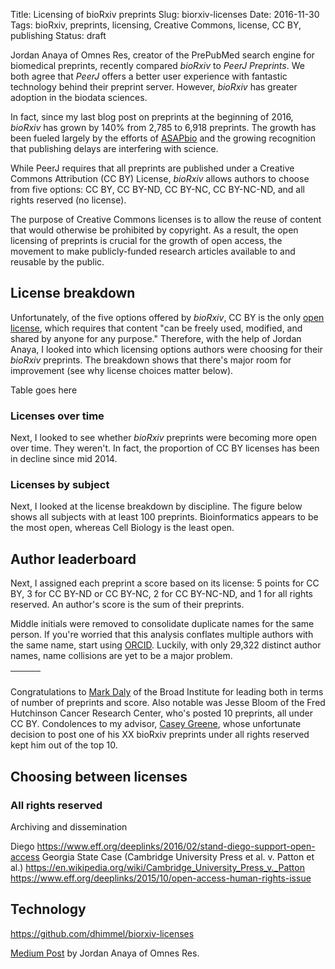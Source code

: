 Title: Licensing of bioRxiv preprints
Slug: biorxiv-licenses
Date: 2016-11-30
Tags: bioRxiv, preprints, licensing, Creative Commons, license, CC BY, publishing
Status: draft

Jordan Anaya of Omnes Res, creator of the PrePubMed search engine for biomedical preprints, recently compared _bioRxiv_ to _PeerJ Preprints_. We both agree that _PeerJ_ offers a better user experience with fantastic technology behind their preprint server. However, _bioRxiv_ has greater adoption in the biodata sciences.

In fact, since my last blog post on preprints at the beginning of 2016, _bioRxiv_ has grown by 140% from 2,785 to 6,918 preprints. The growth has been fueled largely by the efforts of [ASAPbio](http://asapbio.org/) and the growing recognition that publishing delays are interfering with science.

While PeerJ requires that all preprints are published under a Creative Commons Attribution (CC BY) License, _bioRxiv_ allows authors to choose from five options: CC BY, CC BY-ND, CC BY-NC, CC BY-NC-ND, and all rights reserved (no license).

The purpose of Creative Commons licenses is to allow the reuse of content that would otherwise be prohibited by copyright. As a result, the open licensing of preprints is crucial for the growth of open access, the movement to make publicly-funded research articles available to and reusable by the public.

## License breakdown

Unfortunately, of the five options offered by _bioRxiv_, CC BY is the only [open license](http://opendefinition.org/licenses/), which requires that content "can be freely used, modified, and shared by anyone for any purpose." Therefore, with the help of Jordan Anaya, I looked into which licensing options authors were choosing for their _bioRxiv_ preprints. The breakdown shows that there's major room for improvement (see why license choices matter below).

Table goes here

### Licenses over time

Next, I looked to see whether _bioRxiv_ preprints were becoming more open over time. They weren't. In fact, the proportion of CC BY licenses has been in decline since mid 2014.

<div id="date-figure"></div>

### Licenses by subject

Next, I looked at the license breakdown by discipline. The figure below shows all subjects with at least 100 preprints. Bioinformatics appears to be the most open, whereas Cell Biology is the least open.

<div id="subject-figure"></div>

## Author leaderboard

Next, I assigned each preprint a score based on its license: 5 points for CC BY, 3 for CC BY-ND or CC BY-NC, 2 for CC BY-NC-ND, and 1 for all rights reserved. An author's score is the sum of their preprints.

Middle initials were removed to consolidate duplicate names for the same person. If you're worried that this analysis conflates multiple authors with the same name, start using [ORCID](http://orcid.org/ "persistent digital identifiers for every researcher"). Luckily, with only 29,322 distinct author names, name collisions are yet to be a major problem.

<table id="authors" class="display" cellspacing="0" width="100%">
  <thead>
    <tr>
      <th></th>
      <th></th>
      <th></th>
    </tr>
  </thead>
  <tbody></tbody>
</table>

Congratulations to [Mark Daly](https://www.broadinstitute.org/bios/mark-daly "Mark Daily at the Broad Institute") of the Broad Institute for leading both in terms of number of preprints and score. Also notable was Jesse Bloom of the Fred Hutchinson Cancer Research Center, who's posted 10 preprints, all under CC BY. Condolences to my advisor, [Casey Greene](http://www.greenelab.com/casey), whose unfortunate decision to post one of his XX bioRxiv preprints under all rights reserved kept him out of the top 10.

## Choosing between licenses

### All rights reserved

Archiving and dissemination

Diego https://www.eff.org/deeplinks/2016/02/stand-diego-support-open-access
Georgia State Case (Cambridge University Press et al. v. Patton et al.) 
https://en.wikipedia.org/wiki/Cambridge_University_Press_v._Patton
https://www.eff.org/deeplinks/2015/10/open-access-human-rights-issue

## Technology

https://github.com/dhimmel/biorxiv-licenses

[Medium Post](https://medium.com/@OmnesRes/so-i-went-ahead-and-grabbed-the-licensing-information-for-each-article-de0414b4ca3a) by Jordan Anaya of Omnes Res.

<link rel="stylesheet" type="text/css" href="https://cdn.datatables.net/1.10.12/css/jquery.dataTables.css">
<script src="https://code.jquery.com/jquery-3.1.1.min.js" integrity="sha256-hVVnYaiADRTO2PzUGmuLJr8BLUSjGIZsDYGmIJLv2b8=" crossorigin="anonymous"></script>
<script type="text/javascript" charset="utf8" src="https://cdn.datatables.net/1.10.12/js/jquery.dataTables.js"></script>


<script src="//d3js.org/d3.v3.min.js"></script>
<script src="//vega.github.io/vega/vega.js"></script>
<script src="//vega.github.io/vega-lite/vega-lite.js"></script>
<script src="//vega.github.io/vega-editor/vendor/vega-embed.js" charset="utf-8"></script>

<style media="screen">
  .vega-actions a {
    margin-right: 5px;
  }
</style>

<script>
var base_url = 'https://raw.githubusercontent.com/dhimmel/biorxiv-licenses';
var commit = 'master';


$(document).ready(function () {
    $('#authors').dataTable({
        ajax: `${base_url}/${commit}/data/author-scores.json`,
        aoColumns: [
            {sWidth: '50%', sTitle: 'Author'},
            {sTitle: 'Preprints'},
            {sTitle: 'Score'}
        ],
        order: [[2, "desc"]],
        search: {regex: true}
    });
});

var actions = {export: true, source: false, editor: true};

var json_url = `${base_url}/${commit}/figure/license-vs-time/vega-lite-spec.json`;
var embedSpec = {mode: "vega-lite", url: json_url, renderer: 'svg', actions: actions};
vg.embed("#date-figure", embedSpec, function(error, result) {});

var json_url = `${base_url}/${commit}/figure/license-vs-subject/vega-lite-spec.json`;
var embedSpec = {mode: "vega-lite", url: json_url, renderer: 'svg', actions: actions};
vg.embed("#subject-figure", embedSpec, function(error, result) {});

</script>
